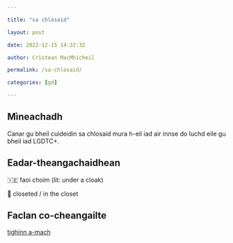 ```yaml
---

title: "sa chlòsaid"

layout: post

date: 2022-12-15 14:32:32

author: Crìstean MacMhìcheil

permalink: /sa-chlosaid/

categories: [gd]

---
```


## Mìneachadh

Canar gu bheil cuideidin sa chlosaid mura h-eil iad air innse do luchd eile gu bheil iad LGDTC+.

## Eadar-theangachaidhean

&#x1f1ee;&#x1f1ea; faoi choim (lit: under a cloak)

&#x1f3f4;&#xe0067;&#xe0062;&#xe0065;&#xe006e;&#xe0067;&#xe007f; closeted / in the closet

## Faclan co-cheangailte

[tighinn a-mach](https://faclair.lgbt/tighinn-a-mach/)